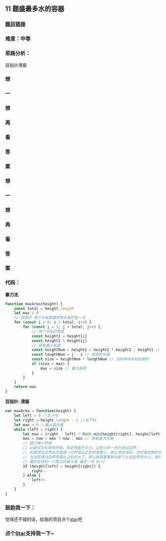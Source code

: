 ## 11 题盛最多水的容器

### [题目链接](https://leetcode-cn.com/problems/container-with-most-water/)

### 难度：中等

### 思路分析：

双指针滑窗

### 想

### 一

### 想

### 再

### 看

### 答

### 案

### 想

### 一

### 想

### 再

### 看

### 答

### 案

### 代码：

**暴力法**

```js
function maxArea(height) {
	const total = height.length
	let max = 0
	// 双循环 每个木板都跟其他木板匹配一次
	for (const i = 0; i < total; i++) {
		for (const j = 1; j < total; j++) {
			// 两个木板的高度
			const height1 = height[i]
			const height2 = height[j]
			// 获取最小高度
			const heightNum = height1 > height2 ? height2 : height1 // 取木板最小的那个值
			const lengthNum = j - i // 底部的长度
			const size = heightNum * lengthNum // 当前两块木板的面积
			if (size > max) {
				max = size // 最大面积
			}
		}
	}
	return max
}
```

**双指针: 滑窗**

```js
var maxArea = function(height) {
	let left = 0 //左下标
	let right = height.length - 1 //右下标
	let max = 0 //最大装水量
	while (left < right) {
		let now = (right - left) * Math.min(height[right], height[left]) // 当前水量
		max = now > max ? now : max // 更新最大水量
		// 窗口缩小思路
		// 从数组左右两侧开始，判定两者的大小，以较小的一侧为滑动边界；
		// 如果滑动边界向内收缩一位的值比之前的值要小，那么继续滑动，这时候的面积肯定是逐渐减小的；
		// 当出现滑动边界的值比之前的大了，那么就需要重新判断下左右边界的大小，进行一次新的操作；
		// 最终会找到一个窗口的最大值 遍历一次 O(n)
		if (height[left] > height[right]) {
			right--
		} else {
			left++
		}
	}
}
```

### 鼓励我一下：

觉得还不错的话，给我的项目点个[star](https://github.com/OBKoro1/Brush_algorithm)吧

<!-- 特殊字符串：用于修改/删除markdown的结尾提示语-->

### 点个[Star](https://github.com/OBKoro1/Brush_algorithm)支持我一下~
